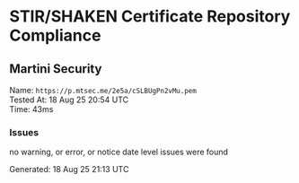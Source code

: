 # STIR/SHAKEN Certificate Repository Compliance

## Martini Security

Name: `https://p.mtsec.me/2e5a/cSLBUgPn2vMu.pem`\
Tested At: 18 Aug 25 20:54 UTC\
Time: 43ms

### Issues

no warning, or error, or notice date level issues were found

Generated: 18 Aug 25 21:13 UTC